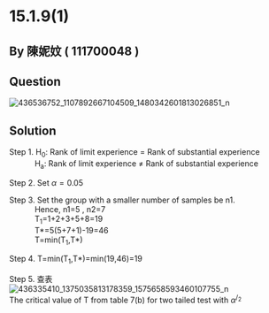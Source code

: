 # 15.1.9(1)

## By 陳妮妏 ( 111700048 )

## Question

![436536752_1107892667104509_1480342601813026851_n](https://github.com/HWTeng-Course/202402-Statistics/assets/162071863/628a52e6-d75d-4dca-85d0-b63dfc84e082)

## Solution

Step 1. H<sub>0</sub>: Rank of limit experience = Rank of substantial experience  
&nbsp;&emsp;&emsp;&emsp;H<sub>a</sub>: Rank of limit experience ≠ Rank of substantial experience

Step 2. Set  $\alpha=0.05$

Step 3. Set the group with a smaller number of samples be n1.  
&nbsp;&emsp;&emsp;&emsp;Hence, n1=5 , n2=7  
&nbsp;&emsp;&emsp;&emsp;T<sub>1</sub>=1+2+3+5+8=19  
&nbsp;&emsp;&emsp;&emsp;T*=5(5+7+1)-19=46  
&nbsp;&emsp;&emsp;&emsp;T=min(T<sub>1</sub>,T*)  

Step 4. T=min(T<sub>1</sub>,T*)=min(19,46)=19  

Step 5. 查表  
![436335410_1375035813178359_1575658593460107755_n](https://github.com/HWTeng-Course/202402-Statistics/assets/162071863/51c3dacd-0315-45bf-b5a3-313ac4838988)  
The critical value of T from table 7(b) for two tailed test with $\alpha$<sup>/<sub>2</sub>
